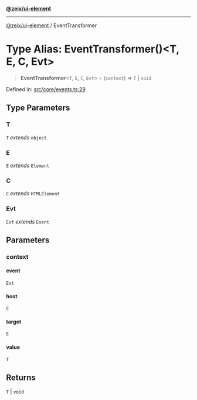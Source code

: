 [**@zeix/ui-element**](../README.md)

***

[@zeix/ui-element](../globals.md) / EventTransformer

# Type Alias: EventTransformer()\<T, E, C, Evt\>

> **EventTransformer**\<`T`, `E`, `C`, `Evt`\> = (`context`) => `T` \| `void`

Defined in: [src/core/events.ts:29](https://github.com/zeixcom/ui-element/blob/a2e3a5bb1b7ab9e964c80c41c9edbb895cf2ce79/src/core/events.ts#L29)

## Type Parameters

### T

`T` *extends* `object`

### E

`E` *extends* `Element`

### C

`C` *extends* `HTMLElement`

### Evt

`Evt` *extends* `Event`

## Parameters

### context

#### event

`Evt`

#### host

`C`

#### target

`E`

#### value

`T`

## Returns

`T` \| `void`

